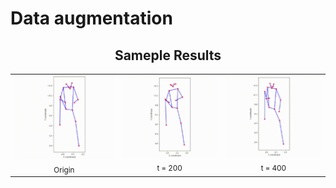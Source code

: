 # Data augmentation
<h2 align="center">Sameple Results</h2>
<table align="center">
  <tr>
    <td align="center">
      <img src="sample_output/origin.gif" width="300"><br>
      <sub>Origin</sub>
    </td>
    <td align="center">
      <img src="sample_output/200.gif" width="300"><br>
      <sub>t = 200</sub>
    </td>
    <td align="center">
      <img src="sample_output/400.gif" width="300"><br>
      <sub>t = 400</sub>
    </td>
  </tr>
</table>
